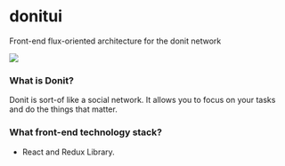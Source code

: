 # donitui
Front-end flux-oriented architecture for the donit network

![](./demo.gif)

### What is Donit?
Donit is sort-of like a social network. It allows you to focus on your tasks
and do the things that matter.
### What front-end technology stack?
- React and Redux Library.
